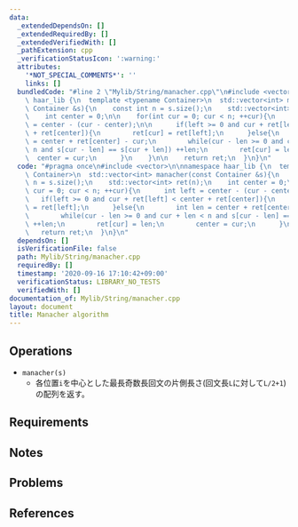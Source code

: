 ```yaml
---
data:
  _extendedDependsOn: []
  _extendedRequiredBy: []
  _extendedVerifiedWith: []
  _pathExtension: cpp
  _verificationStatusIcon: ':warning:'
  attributes:
    '*NOT_SPECIAL_COMMENTS*': ''
    links: []
  bundledCode: "#line 2 \"Mylib/String/manacher.cpp\"\n#include <vector>\n\nnamespace\
    \ haar_lib {\n  template <typename Container>\n  std::vector<int> manacher(const\
    \ Container &s){\n    const int n = s.size();\n    std::vector<int> ret(n);\n\
    \    int center = 0;\n\n    for(int cur = 0; cur < n; ++cur){\n      int left\
    \ = center - (cur - center);\n\n      if(left >= 0 and cur + ret[left] < center\
    \ + ret[center]){\n        ret[cur] = ret[left];\n      }else{\n        int len\
    \ = center + ret[center] - cur;\n        while(cur - len >= 0 and cur + len <\
    \ n and s[cur - len] == s[cur + len]) ++len;\n        ret[cur] = len;\n      \
    \  center = cur;\n      }\n    }\n\n    return ret;\n  }\n}\n"
  code: "#pragma once\n#include <vector>\n\nnamespace haar_lib {\n  template <typename\
    \ Container>\n  std::vector<int> manacher(const Container &s){\n    const int\
    \ n = s.size();\n    std::vector<int> ret(n);\n    int center = 0;\n\n    for(int\
    \ cur = 0; cur < n; ++cur){\n      int left = center - (cur - center);\n\n   \
    \   if(left >= 0 and cur + ret[left] < center + ret[center]){\n        ret[cur]\
    \ = ret[left];\n      }else{\n        int len = center + ret[center] - cur;\n\
    \        while(cur - len >= 0 and cur + len < n and s[cur - len] == s[cur + len])\
    \ ++len;\n        ret[cur] = len;\n        center = cur;\n      }\n    }\n\n \
    \   return ret;\n  }\n}\n"
  dependsOn: []
  isVerificationFile: false
  path: Mylib/String/manacher.cpp
  requiredBy: []
  timestamp: '2020-09-16 17:10:42+09:00'
  verificationStatus: LIBRARY_NO_TESTS
  verifiedWith: []
documentation_of: Mylib/String/manacher.cpp
layout: document
title: Manacher algorithm
---
```


## Operations

- `manacher(s)`
	- 各位置`i`を中心とした最長奇数長回文の片側長さ(回文長`L`に対して`L/2+1`)の配列を返す。

## Requirements

## Notes

## Problems

## References
